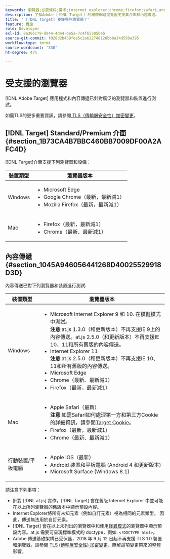 ```yaml
---
keywords: 瀏覽器;必要條件;需求;internet explorer;chrome;firefox;safari;android;surface
description: 了解Adobe [!DNL Target] 的網際網路瀏覽器支援其介面和內容傳送。
title: ' [!DNL Target] 支援哪些瀏覽器？'
feature: 實施
role: Developer
exl-id: 8a366c79-d944-4d44-be5a-7c4f65385beb
source-git-commit: f028d2b439fee5c2a622748126bb0a34d550a395
workflow-type: tm+mt
source-wordcount: '330'
ht-degree: 47%

---
```


# 受支援的瀏覽器

[!DNL Adobe Target] 應用程式和內容傳遞已針對廣泛的瀏覽器和裝置進行測試。

如需TLS的更多重要資訊，請參閱[ TLS（傳輸層安全性）加密變更](/help/c-implementing-target/c-considerations-before-you-implement-target/tls-transport-layer-security-encryption.md#concept_CC1001E9D3AE4BABAF90B8311B0A6451)。

## [!DNL Target] Standard/Premium 介面 {#section_1B73CA4B7BBC460BB7009DF00A2AFC4D}

[!DNL Target]介面支援下列瀏覽器和設備：

| 裝置類型 | 瀏覽器版本 |
|--- |--- |
| Windows | <ul><li>Microsoft Edge</li><li>Google Chrome（最新，最新減1）</li><li>Mozilla Firefox（最新，最新減1）</li></ul> |
| Mac | <ul><li>Firefox（最新，最新減1）</li><li>Chrome（最新、最新減1）</li></ul> |

## 內容傳遞 {#section_1045A946056441268D40025529918D3D}

內容傳送已對下列瀏覽器和裝置進行測試:

| 裝置類型 | 瀏覽器版本 |
|--- |--- |
| Windows | <ul><li>Microsoft Internet Explorer 9 和 10. 在模擬模式中測試。<br>**注意**:at.js 1.3.0（和更新版本）不再支援IE 9上的內容傳送。at.js 2.5.0（和更新版本）不再支援IE 10、11和所有舊版的內容傳送。</li><li>Internet Explorer 11 <br>**注意**:at.js 2.5.0（和更新版本）不再支援IE 10、11和所有舊版的內容傳送。</li><li>Microsoft Edge</li><li>Chrome（最新、最新減1）</li><li>Firefox（最新，最新減1）</li></ul> |
| Mac | <ul><li>Apple Safari（最新）<br>**注意**:如需Safari如何處理第一方和第三方Cookie的詳細資訊，請參閱[Target Cookie](/help/c-implementing-target/c-implementing-target-for-client-side-web/t-mbox-download/cookie-behavior.md)。</li><li>Firefox（最新，最新減1）</li><li>Chrome（最新、最新減1）</li></ul> |
| 行動裝置/平板電腦 | <ul><li>Apple iOS（最新）</li><li>Android 裝置和平板電腦 (Android 4 和更新版本)</li><li>Microsoft Surface (Windows 8.1)</li></ul> |

請注意下列事項：

* 針對 [!DNL at.js] 實作，[!DNL Target] 會在舊版 Internet Explorer 中並可能在以上所列瀏覽器的舊版本中顯示預設內容。
* Internet Explorer將所有未知元素（例如自訂元素）視為相同的元素類型。 因此，傳送無法用於自訂元素。
* [!DNL Target] 會在以上未列出的瀏覽器中和使用[怪異模式](https://en.wikipedia.org/wiki/Quirks_mode)的瀏覽器中顯示預設內容。at.js 需要可呈現標準模式的 doctype，例如: `<!DOCTYPE html>`。
* Adobe 傳送基礎架構已受保護，2018 年 9 月 12 日起不再支援 TLS 1.0 裝置和瀏覽器。請參閱 [TLS (傳輸層安全性) 加密變更](/help/c-implementing-target/c-considerations-before-you-implement-target/tls-transport-layer-security-encryption.md#concept_CC1001E9D3AE4BABAF90B8311B0A6451)，瞭解這項變更帶來的整體影響。

